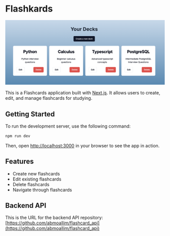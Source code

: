# Flashkards

![Screenshot](./public/screenshot.png)


This is a Flashcards application built with [Next.js](https://nextjs.org/). It allows users to create, edit, and manage flashcards for studying.

## Getting Started

To run the development server, use the following command:

```bash
npm run dev
```

Then, open [http://localhost:3000](http://localhost:3000) in your browser to see the app in action.

## Features

- Create new flashcards
- Edit existing flashcards
- Delete flashcards
- Navigate through flashcards

## Backend API

This is the URL for the backend API repository: [https://github.com/abmoallim/flashcard_api](https://github.com/abmoallim/flashcard_api)


